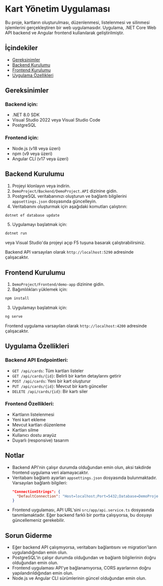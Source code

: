 # Kart Yönetim Uygulaması

Bu proje, kartların oluşturulması, düzenlenmesi, listelenmesi ve silinmesi işlemlerini gerçekleştiren bir web uygulamasıdır. Uygulama, .NET Core Web API backend ve Angular frontend kullanılarak geliştirilmiştir.

## İçindekiler

- [Gereksinimler](#gereksinimler)
- [Backend Kurulumu](#backend-kurulumu)
- [Frontend Kurulumu](#frontend-kurulumu)
- [Uygulama Özellikleri](#uygulama-özellikleri)

## Gereksinimler

### Backend için:
- .NET 8.0 SDK
- Visual Studio 2022 veya Visual Studio Code
- PostgreSQL

### Frontend için:
- Node.js (v18 veya üzeri)
- npm (v9 veya üzeri)
- Angular CLI (v17 veya üzeri)

## Backend Kurulumu

1. Projeyi klonlayın veya indirin.
2. `DemoProject/Backend/DemoProject.API` dizinine gidin.
3. PostgreSQL veritabanınızı oluşturun ve bağlantı bilgilerini `appsettings.json` dosyasında güncelleyin.
4. Veritabanını oluşturmak için aşağıdaki komutları çalıştırın:

```bash
dotnet ef database update
```

5. Uygulamayı başlatmak için:

```bash
dotnet run
```

veya Visual Studio'da projeyi açıp F5 tuşuna basarak çalıştırabilirsiniz.

Backend API varsayılan olarak `http://localhost:5290` adresinde çalışacaktır.

## Frontend Kurulumu

1. `DemoProject/Frontend/demo-app` dizinine gidin.
2. Bağımlılıkları yüklemek için:

```bash
npm install
```

3. Uygulamayı başlatmak için:

```bash
ng serve
```

Frontend uygulama varsayılan olarak `http://localhost:4200` adresinde çalışacaktır.

## Uygulama Özellikleri

### Backend API Endpointleri:

- `GET /api/cards`: Tüm kartları listeler
- `GET /api/cards/{id}`: Belirli bir kartın detaylarını getirir
- `POST /api/cards`: Yeni bir kart oluşturur
- `PUT /api/cards/{id}`: Mevcut bir kartı günceller
- `DELETE /api/cards/{id}`: Bir kartı siler

### Frontend Özellikleri:

- Kartların listelenmesi
- Yeni kart ekleme
- Mevcut kartları düzenleme
- Kartları silme
- Kullanıcı dostu arayüz
- Duyarlı (responsive) tasarım

## Notlar

- Backend API'nin çalışır durumda olduğundan emin olun, aksi takdirde frontend uygulama veri alamayacaktır.
- Veritabanı bağlantı ayarları `appsettings.json` dosyasında bulunmaktadır. Varsayılan bağlantı bilgileri:
  ```json
  "ConnectionStrings": {
    "DefaultConnection": "Host=localhost;Port=5432;Database=DemoProjectDb;Username=postgres;Password=toor"
  }
  ```
- Frontend uygulaması, API URL'sini `src/app/api.service.ts` dosyasında tanımlamaktadır. Eğer backend farklı bir portta çalışıyorsa, bu dosyayı güncellemeniz gerekebilir.

## Sorun Giderme

- Eğer backend API çalışmıyorsa, veritabanı bağlantısını ve migration'ların uygulandığından emin olun.
- PostgreSQL'in çalışır durumda olduğundan ve bağlantı bilgilerinin doğru olduğundan emin olun.
- Frontend uygulaması API'ye bağlanamıyorsa, CORS ayarlarının doğru yapılandırıldığından emin olun.
- Node.js ve Angular CLI sürümlerinin güncel olduğundan emin olun. 